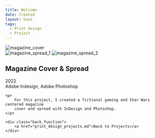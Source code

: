 ```yaml
---
title: Welcome
date: Created
layout: base
tags:
  - Print design
  - Project
---
```


<div class="project_images">
    <img src="/images/magazine_cover.jpg" alt="magazine_cover">
        <div class="spread">
            <img src="/images/magazine_spread_1.jpg" alt="magazine_spread_1">
            <img src="/images/magazine_spread_2.jpg" alt="magazine_spread_2">
        </div>
 </div>
 

 <div class="project_bio">
    <h2>Magazine Cover & Spread</h2>
    <p>
    2022
    <br>
    Adobe Indesign, Adobe Photoshop
    </p>

    <p>
        For this project, I created a fictional gaming and Star Wars centered magazine 
        cover and spread with InDesign and Photoshop.
    </p>
    
    <div class="back_function">
        <a href="print_design_projects.md">Back to Projects</a>
    </div>
</div>